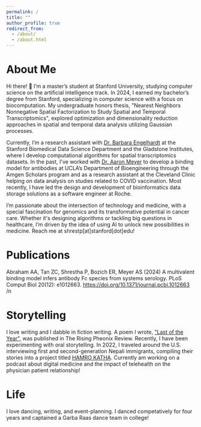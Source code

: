 ```yaml
---
permalink: /
title: ""
author_profile: true
redirect_from: 
  - /about/
  - /about.html
---
```


<div class="header">
  <h1>About Me</h1>
  <p>
  Hi there! 👋 I’m a master’s student at Stanford University, studying computer science on the artificial intelligence track. In 2024, I earned my bachelor’s degree from Stanford, specializing in computer science with a focus on biocomputation. My undergraduate honors thesis, "Nearest Neighbors Nonnegative Spatial Factorization to Study Spatial and Temporal Transcriptomics", explored optimization and dimensionality reduction approaches in spatial and temporal data analysis utilizing Gaussian processes.

  Currently, I’m a research assistant with <a href="https://profiles.stanford.edu/barbara-engelhardt">Dr. Barbara Engelhardt</a> at the Stanford Biomedical Data Science Department and the Gladstone Institutes, where I develop computational algorithms for spatial transcriptomics datasets. In the past, I've worked with <a href="https://samueli.ucla.edu/people/aaron-meyer/">Dr. Aaron Meyer</a> to develop a binding model for antibodies at UCLA’s Department of Bioengineering through the Amgen Scholars program and as a research assistant at the Cleveland Clinic helping on data analysis on studies related to COVID vaccination. Most recently, I have led the design and development of bioinformatics data storage solutions as a software engineer at Roche.

  I’m passionate about the intersection of technology and medicine, with a special fascination for genomics and its transformative potential in cancer care. Whether it's designing algorithms or tackling big questions in healthcare, I’m driven by the idea of using AI to unlock new possibilities in medicine. Reach me at shrestp[at]stanford[dot]edu!
  </p>
</div>

<div class="header">
  <h1>Publications</h1>
  <p>
  
  Abraham AA, Tan ZC, Shrestha P, Bozich ER, Meyer AS (2024) A multivalent binding model infers antibody Fc species from systems serology. PLoS Comput Biol 20(12): e1012663. https://doi.org/10.1371/journal.pcbi.1012663 /n



  </p>
</div>

<div class="header">
  <h1>Storytelling</h1>
  <p>
  I love writing and I dabble in fiction writing. A poem I wrote, <a href="https://therisingphoenixreview.com/2023/01/09/last-of-the-year-by-priyanka-shrestha/"> "Last of the Year"</a>, was published in The Rising Pheonix Review. Recently, I have been experimenting with oral storytelling. In 2022, I traveled around the U.S. interviewing first and second-generation Nepali immigrants, compiling their stories into a project titled <a href="https://www.hamrokathacollection.com/">HAMRO KATHA</a>. Currently am working on a podcast about digital medicine and the impact of telehealth on the physician patient relationship!
  </p>
</div>

<div class="header">
  <h1>Life</h1>
  <p>I love dancing, writing, and event-planning. I danced competatively for four years and captained a Garba Raas dance team in college!</p>
</div>
